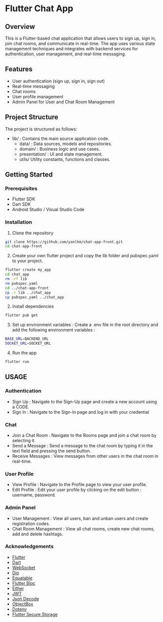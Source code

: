 # Flutter Chat App

## Overview

This is a Flutter-based chat application that allows users to sign up, sign in, join chat rooms, and communicate in real-time. The app uses various state management techniques and integrates with backend services for authentication, user management, and real-time messaging.

## Features

- User authentication (sign up, sign in, sign out)
- Real-time messaging
- Chat rooms
- User profile management
- Admin Panel for User and Chat Room Management

## Project Structure

The project is structured as follows:

- lib/ : Contains the main source application code. 
    - data/ : Data sources, models and repositories.
    - domain/ : Business logic and use cases.
    - presentation/ : UI and state management.
    - utils/ Utility constants, functions and classes.

## Getting Started

### Prerequisites

- Flutter SDK
- Dart SDK
- Android Studio / Visual Studio Code

### Installation

1. Clone the repository
```bash
git clone https://github.com/yanlkm/chat-app-front.git
cd chat-app-front
```

2. Create your own flutter project and copy the lib folder and pubspec.yaml to your project.
```bash 
flutter create my_app
cd chat_app
rm -rf lib
rm pubspec.yaml
cd ../chat-app-front
cp -r lib ../chat_app
cp pubspec.yaml ../chat_app
```
2. Install dependencies
```bash
flutter pub get
```

3. Set up environment variables : Create a .env file in the root directory and add the following environment variables :
```bash
BASE_URL=BACKEND_URL
SOCKET_URL=SOCKET_URL
```

4. Run the app
```bash
flutter run
```

## USAGE

### Authentication
- Sign Up : Navigate to the Sign-Up page and create a new account using a CODE.
- Sign In :  Navigate to the Sign-In page and log in with your credential

### Chat 
- Join a Chat Room : Navigate to the Rooms page and join a chat room by selecting it.
- Send a Message : Send a message to the chat room by typing it in the text field and pressing the send button.
- Receive Messages : View messages from other users in the chat room in real-time.

### User Profile
- View Profile : Navigate to the Profile page to view your user profile.
- Edit Profile : Edit your user profile by clicking on the edit button : username, password.

### Admin Panel
- User Management : View all users, ban and unban users and create registration codes.
- Chat Room Management : View all chat rooms, create new chat rooms, add and delete hashtags.

### Acknowledgements
- [Flutter](https://flutter.dev/)
- [Dart](https://dart.dev/)
- [WebSocket](https://pub.dev/packages/web_socket_channel)
- [Dio](https://pub.dev/packages/dio)
- [Equatable](https://pub.dev/packages/equatable)
- [Flutter Bloc](https://pub.dev/packages/flutter_bloc)
- [Either](https://pub.dev/packages/dartz)
- [JWT](https://pub.dev/packages/jwt)
- [Json Decode](https://pub.dev/packages/json_decode)
- [ObjectBox](https://pub.dev/packages/objectbox)
- [Dotenv](https://pub.dev/packages/dotenv)
- [Flutter Secure Storage](https://pub.dev/packages/flutter_secure_storage)


